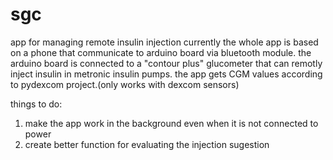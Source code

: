 # sgc
app for managing remote insulin injection
currently the whole app is based on a phone that communicate to arduino board via bluetooth module.
the arduino board is connected to a "contour plus" glucometer that can remotly inject insulin in metronic insulin pumps.
the app gets CGM values according to pydexcom project.(only works with dexcom sensors)

things to do:
1) make the app work in the background even when it is not connected to power
2) create better function for evaluating the injection sugestion

